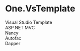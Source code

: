 # One.VsTemplate
Visual Studio Template<br />
ASP.NET MVC<br />
Nancy<br />
Autofac<br />
Dapper<br />
